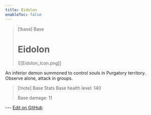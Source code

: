 ```yaml
---
title: Eidolon
enableToc: false
---
```

> [!base] Base
>
> # Eidolon
>
> ![[Eidolon_Icon.png]]

An inferior demon summoned to control souls in Purgatory territory. Observe alone, attack in groups.

> [!note] Base Stats
> Base health level: 140
> 
> Base damage: 11

--- [Edit on GitHub](https://github.com/Mondrethos/gatekeeperwiki/edit/main/content/Monsters/Eidolon.md)